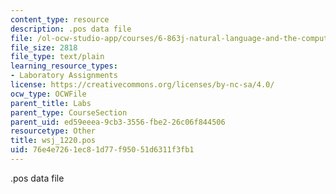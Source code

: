 ```yaml
---
content_type: resource
description: .pos data file
file: /ol-ocw-studio-app/courses/6-863j-natural-language-and-the-computer-representation-of-knowledge-spring-2003/76e4e7261ec81d77f95051d6311f3fb1_wsj_1220.pos
file_size: 2818
file_type: text/plain
learning_resource_types:
- Laboratory Assignments
license: https://creativecommons.org/licenses/by-nc-sa/4.0/
ocw_type: OCWFile
parent_title: Labs
parent_type: CourseSection
parent_uid: ed59eeea-9cb3-3556-fbe2-26c06f844506
resourcetype: Other
title: wsj_1220.pos
uid: 76e4e726-1ec8-1d77-f950-51d6311f3fb1
---
```

.pos data file